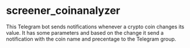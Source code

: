 # screener_coinanalyzer
This Telegram bot sends notifications whenever a crypto coin changes its value. It has some parameters and based on the change it send a notification with the coin name and precentage to the Telegram group.
